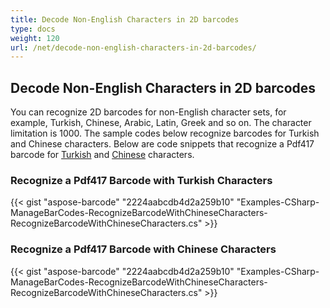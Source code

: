 ```yaml
---
title: Decode Non-English Characters in 2D barcodes
type: docs
weight: 120
url: /net/decode-non-english-characters-in-2d-barcodes/
---
```


## **Decode Non-English Characters in 2D barcodes**
You can recognize 2D barcodes for non-English character sets, for example, Turkish, Chinese, Arabic, Latin, Greek and so on. The character limitation is 1000. The sample codes below recognize barcodes for Turkish and Chinese characters. Below are code snippets that recognize a Pdf417 barcode for [Turkish](https://docs.aspose.com/barcode/net/encode-non-english-characters-in-2d-barcodes/#create-a-pdf417-barcode-with-turkish-characters) and [Chinese](https://docs.aspose.com/barcode/net/encode-non-english-characters-in-2d-barcodes/#create-a-pdf417-barcode-with-chinese-characters) characters.
### **Recognize a Pdf417 Barcode with Turkish Characters**
{{< gist "aspose-barcode" "2224aabcdb4d2a259b10" "Examples-CSharp-ManageBarCodes-RecognizeBarcodeWithChineseCharacters-RecognizeBarcodeWithChineseCharacters.cs" >}}
### **Recognize a Pdf417 Barcode with Chinese Characters**
{{< gist "aspose-barcode" "2224aabcdb4d2a259b10" "Examples-CSharp-ManageBarCodes-RecognizeBarcodeWithChineseCharacters-RecognizeBarcodeWithChineseCharacters.cs" >}}
